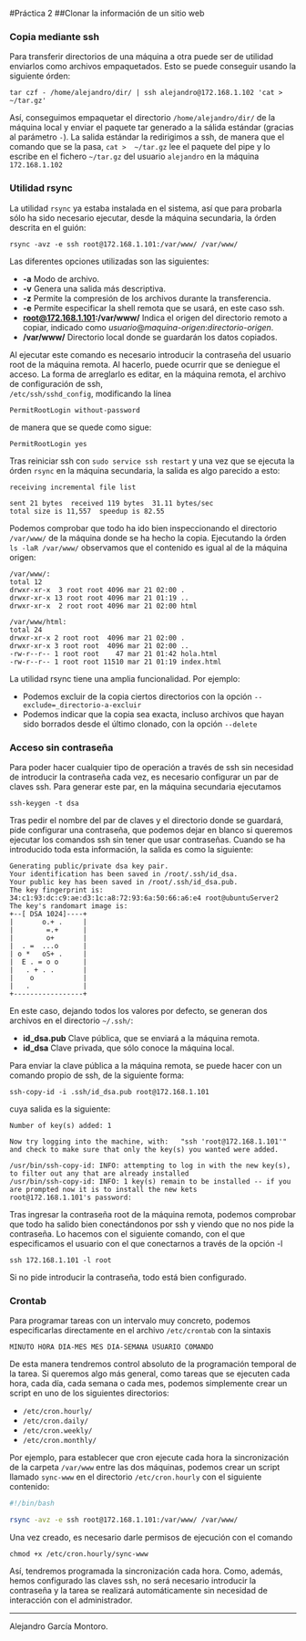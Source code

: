 #Práctica 2
##Clonar la información de un sitio web

### Copia mediante ssh

Para transferir directorios de una máquina a otra puede ser de utilidad enviarlos como archivos empaquetados. Esto se puede conseguir usando la siguiente órden:

```
tar czf - /home/alejandro/dir/ | ssh alejandro@172.168.1.102 'cat > ~/tar.gz'
```

Así, conseguimos empaquetar el directorio `/home/alejandro/dir/` de la máquina local y enviar el paquete tar generado a la sálida estándar (gracias al parámetro `-`). La salida estándar la redirigimos a ssh, de manera que el comando que se la pasa, `cat > 
~/tar.gz` lee el paquete del pipe y lo escribe en el fichero `~/tar.gz` del usuario `alejandro` en la máquina `172.168.1.102`

### Utilidad rsync
La utilidad `rsync` ya estaba instalada en el sistema, así que para probarla sólo ha sido necesario ejecutar, desde la máquina secundaria, la órden descrita en el guión:

```
rsync -avz -e ssh root@172.168.1.101:/var/www/ /var/www/
```
Las diferentes opciones utilizadas son las siguientes:

* **-a** Modo de archivo.
* **-v** Genera una salida más descriptiva.
* **-z** Permite la compresión de los archivos durante la transferencia.
* **-e** Permite especificar la shell remota que se usará, en este caso ssh.
* **root@172.168.1.101:/var/www/** Indica el origen del directorio remoto a copiar, indicado como _usuario_@_maquina-origen_:_directorio-origen_.
* **/var/www/** Directorio local donde se guardarán los datos copiados.

Al ejecutar este comando es necesario introducir la contraseña del usuario root de la máquina remota. Al hacerlo, puede ocurrir que se deniegue el acceso. La forma de arreglarlo es editar, en la máquina remota, el archivo de configuración de ssh,  
`/etc/ssh/sshd_config`, modificando la línea 
```
PermitRootLogin without-password
```
de manera que se quede como sigue:
```
PermitRootLogin yes
```

Tras reiniciar ssh con `sudo service ssh restart` y una vez que se ejecuta la órden `rsync` en la máquina secundaria, la salida es algo parecido a esto:

```
receiving incremental file list

sent 21 bytes  received 119 bytes  31.11 bytes/sec
total size is 11,557  speedup is 82.55
```

Podemos comprobar que todo ha ido bien inspeccionando el directorio `/var/www/` de la máquina donde se ha hecho la copia. Ejecutando la órden `ls -laR /var/www/` observamos que el contenido es igual al de la máquina origen:

```
/var/www/:
total 12
drwxr-xr-x  3 root root 4096 mar 21 02:00 .
drwxr-xr-x 13 root root 4096 mar 21 01:19 ..
drwxr-xr-x  2 root root 4096 mar 21 02:00 html

/var/www/html:
total 24
drwxr-xr-x 2 root root  4096 mar 21 02:00 .
drwxr-xr-x 3 root root  4096 mar 21 02:00 ..
-rw-r--r-- 1 root root    47 mar 21 01:42 hola.html
-rw-r--r-- 1 root root 11510 mar 21 01:19 index.html
```

La utilidad rsync tiene una amplia funcionalidad. Por ejemplo:

* Podemos excluir de la copia ciertos directorios con la opción `--exclude=_directorio-a-excluir`
* Podemos indicar que la copia sea exacta, incluso archivos que hayan sido borrados desde el último clonado, con la opción `--delete`

### Acceso sin contraseña

Para poder hacer cualquier tipo de operación a través de ssh sin necesidad de introducir la contraseña cada vez, es necesario configurar un par de claves ssh. Para generar este par, en la máquina secundaria ejecutamos

```
ssh-keygen -t dsa
```

Tras pedir el nombre del par de claves y el directorio donde se guardará, pide configurar una contraseña, que podemos dejar en blanco si queremos ejecutar los comandos ssh sin tener que usar contraseñas. Cuando se ha introducido toda esta información, la salida 
es como 
la siguiente:

```
Generating public/private dsa key pair.
Your identification has been saved in /root/.ssh/id_dsa.
Your public key has been saved in /root/.ssh/id_dsa.pub.
The key fingerprint is:
34:c1:93:dc:c9:ae:d3:1c:a8:72:93:6a:50:66:a6:e4 root@ubuntuServer2
The key's randomart image is:
+--[ DSA 1024]----+
|       o.+ .     |
|        =.+      |
|        o+       |
|  . =  ...o      |
| o *   oS+ .     |
|  E . = o o      |
|   . + . .       |
|    o            |
|   .             |
+-----------------+
```

En este caso, dejando todos los valores por defecto, se generan dos archivos en el directorio `~/.ssh/`:
* **id_dsa.pub** Clave pública, que se enviará a la máquina remota.
* **id_dsa** Clave privada, que sólo conoce la máquina local.

Para enviar la clave pública a la máquina remota, se puede hacer con un comando propio de ssh, de la siguiente forma:

```
ssh-copy-id -i .ssh/id_dsa.pub root@172.168.1.101
```

cuya salida es la siguiente:

```
Number of key(s) added: 1

Now try logging into the machine, with:   "ssh 'root@172.168.1.101'"
and check to make sure that only the key(s) you wanted were added.

/usr/bin/ssh-copy-id: INFO: attempting to log in with the new key(s), to filter out any that are already installed
/usr/bin/ssh-copy-id: INFO: 1 key(s) remain to be installed -- if you are prompted now it is to install the new kets
root@172.168.1.101's password:
```

Tras ingresar la contraseña root de la máquina remota, podemos comprobar que todo ha salido bien conectándonos por ssh y viendo que no nos pide la contraseña. Lo hacemos con el siguiente comando, con el que especificamos el usuario con el que conectarnos a través 
de la opción -l

```
ssh 172.168.1.101 -l root
```

Si no pide introducir la contraseña, todo está bien configurado.

### Crontab

Para programar tareas con un intervalo muy concreto, podemos especificarlas directamente en el archivo `/etc/crontab` con la sintaxis

```
MINUTO HORA DIA-MES MES DIA-SEMANA USUARIO COMANDO
```

De esta manera tendremos control absoluto de la programación temporal de la tarea.
Si queremos algo más general, como tareas que se ejecuten cada hora, cada día, cada semana o cada mes, podemos simplemente crear un script en uno de los siguientes directorios:

* `/etc/cron.hourly/`
* `/etc/cron.daily/`
* `/etc/cron.weekly/`
* `/etc/cron.monthly/`

Por ejemplo, para establecer que cron ejecute cada hora la sincronización de la carpeta `/var/www` entre las dos máquinas, podemos crear un script llamado `sync-www` en el directorio `/etc/cron.hourly` con el siguiente contenido:

```bash
#!/bin/bash

rsync -avz -e ssh root@172.168.1.101:/var/www/ /var/www/
```

Una vez creado, es necesario darle permisos de ejecución con el comando

```
chmod +x /etc/cron.hourly/sync-www
```

Así, tendremos programada la sincronización cada hora. Como, además, hemos configurado las claves ssh, no será necesario introducir la contraseña y la tarea se realizará automáticamente sin necesidad de interacción con el administrador.


----
Alejandro García Montoro.
